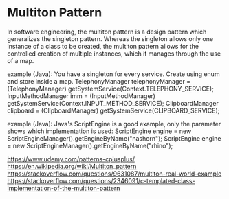 # Multiton Pattern

In software engineering, the multiton pattern is a design pattern which generalizes the singleton pattern. Whereas the singleton allows
only one instance of a class to be created, the multiton pattern allows for the controlled creation of multiple instances, which it
manages through the use of a map.

example (Java): You have a singleton for every service. Create using enum and store inside a map.
TelephonyManager telephonyManager = (TelephonyManager) getSystemService(Context.TELEPHONY_SERVICE);
InputMethodManager imm = (InputMethodManager) getSystemService(Context.INPUT_METHOD_SERVICE);
ClipboardManager clipboard = (ClipboardManager) getSystemService(CLIPBOARD_SERVICE);

example (Java): Java's ScriptEngine is a good example, only the parameter shows which implementation is used:
ScriptEngine engine = new ScriptEngineManager().getEngineByName("nashorn");
ScriptEngine engine = new ScriptEngineManager().getEngineByName("rhino");

https://www.udemy.com/patterns-cplusplus/
https://en.wikipedia.org/wiki/Multiton_pattern
https://stackoverflow.com/questions/9631087/multiton-real-world-example
https://stackoverflow.com/questions/2346091/c-templated-class-implementation-of-the-multiton-pattern